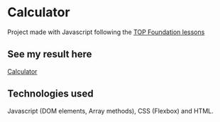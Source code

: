 # Calculator

Project made with Javascript following the <a href="https://www.theodinproject.com/" target="_blank" rel="noopener noreferrer">TOP Foundation lessons</a>

## See my result here

 <a href="https://kfontana.github.io/calculator/" target="_blank" rel="noopener noreferrer">Calculator</a>

## Technologies used

  Javascript (DOM elements, Array methods), CSS (Flexbox) and HTML.
